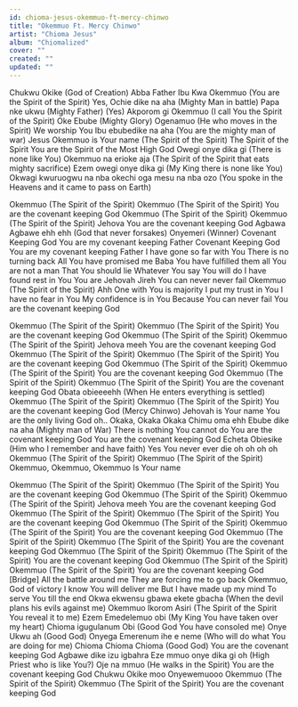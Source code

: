 ```yaml
---
id: chioma-jesus-okemmuo-ft-mercy-chinwo
title: "Okemmuo Ft. Mercy Chinwo"
artist: "Chioma Jesus"
album: "Chiomalized"
cover: ""
created: ""
updated: ""
---
```


Chukwu Okike (God of Creation)
Abba Father
Ibu Kwa Okemmuo (You are the Spirit of the Spirit)
Yes, Ochie dike na aha (Mighty Man in battle)
Papa nke ukwu (Mighty Father)
(Yes)
Akporom gi Okemmuo (I call You the Spirit of the Spirit)
Oke Ebube (Mighty Glory)
Ogenamuo (He who moves in the Spirit)
We worship You
Ibu ebubedike na aha (You are the mighty man of war)
Jesus
Okemmuo is Your name (The Spirit of the Spirit)
The Spirit of the Spirit
You are the Spirit of the Most High God
Owegi onye dika gi (There is none like You)
Okemmuo na erioke aja (The Spirit of the Spirit that eats mighty sacrifice)
Ezem owegi onye dika gi (My King there is none like You)
Okwagi kwuruogwu na nba okechi oga mesu na nba ozo (You spoke in the Heavens and it came to pass on Earth)

Okemmuo (The Spirit of the Spirit)
Okemmuo (The Spirit of the Spirit)
You are the covenant keeping God
Okemmuo (The Spirit of the Spirit)
Okemmuo (The Spirit of the Spirit)
Jehova
You are the covenant keeping God
Agbawa Agbawe ehh ehh (God that never forsakes)
Onyemeri (Winner)
Covenant Keeping God
You are my covenant keeping Father
Covenant Keeping God
You are my covenant keeping Father
I have gone so far with You
There is no turning back
All You have promised me
Baba You have fulfilled them all
You are not a man
That You should lie
Whatever You say You will do
I have found rest in You
You are Jehovah Jireh
You can never never fail
Okemmuo (The Spirit of the Spirit)
Ahh
One with You is majority
I put my trust in You
I have no fear in You
My confidence is in You
Because You can never fail
You are the covenant keeping God

Okemmuo (The Spirit of the Spirit)
Okemmuo (The Spirit of the Spirit)
You are the covenant keeping God
Okemmuo (The Spirit of the Spirit)
Okemmuo (The Spirit of the Spirit)
Jehova meeh
You are the covenant keeping God
Okemmuo (The Spirit of the Spirit)
Okemmuo (The Spirit of the Spirit)
You are the covenant keeping God
Okemmuo (The Spirit of the Spirit)
Okemmuo (The Spirit of the Spirit)
You are the covenant keeping God
Okemmuo (The Spirit of the Spirit)
Okemmuo (The Spirit of the Spirit)
You are the covenant keeping God
Obata obieeeehh (When He enters everything is settled)
Okemmuo (The Spirit of the Spirit)
Okemmuo (The Spirit of the Spirit)
You are the covenant keeping God
 (Mercy Chinwo)
Jehovah is Your name
You are the only living God oh..
Okaka, Okaka
Okaka Chimu oma ehh
Ebube dike na aha (Mighty man of War)
There is nothing You cannot do
You are the covenant keeping God
You are the covenant keeping God
Echeta Obiesike (Him who I remember and have faith)
Yes You never ever die oh oh oh oh
Okemmuo (The Spirit of the Spirit)
Okemmuo (The Spirit of the Spirit)
Okemmuo, Okemmuo, Okemmuo
Is Your name

Okemmuo (The Spirit of the Spirit)
Okemmuo (The Spirit of the Spirit)
You are the covenant keeping God
Okemmuo (The Spirit of the Spirit)
Okemmuo (The Spirit of the Spirit)
Jehova meeh
You are the covenant keeping God
Okemmuo (The Spirit of the Spirit)
Okemmuo (The Spirit of the Spirit)
You are the covenant keeping God
Okemmuo (The Spirit of the Spirit)
Okemmuo (The Spirit of the Spirit)
You are the covenant keeping God
Okemmuo (The Spirit of the Spirit)
Okemmuo (The Spirit of the Spirit)
You are the covenant keeping God
Okemmuo (The Spirit of the Spirit)
Okemmuo (The Spirit of the Spirit)
You are the covenant keeping God
Okemmuo (The Spirit of the Spirit)
Okemmuo (The Spirit of the Spirit)
You are the covenant keeping God
[Bridge]
All the battle around me
They are forcing me to go back
Okemmuo, God of victory
I know You will deliver me
But I have made up my mind
To serve You till the end
Okwa ekwensu gbawa ekete gbacha (When the devil plans his evils against me)
Okemmuo Ikorom Asiri (The Spirit of the Spirit You reveal it to me)
Ezem Emedelemuo obi (My King You have taken over my heart)
Chioma igugulanum Obi (Good God You have consoled me)
Onye Ukwu ah (Good God)
Onyega Emerenum ihe e neme (Who will do what You are doing for me)
Chioma Chioma Chioma (Good God)
You are the covenant keeping God
Agbawe dike izu igbahra
Eze mmuo onye dika gi oh (High Priest who is like You?)
Oje na mmuo (He walks in the Spirit)
You are the covenant keeping God
Chukwu Okike moo Onyewemuooo
Okemmuo (The Spirit of the Spirit)
Okemmuo (The Spirit of the Spirit)
You are the covenant keeping God